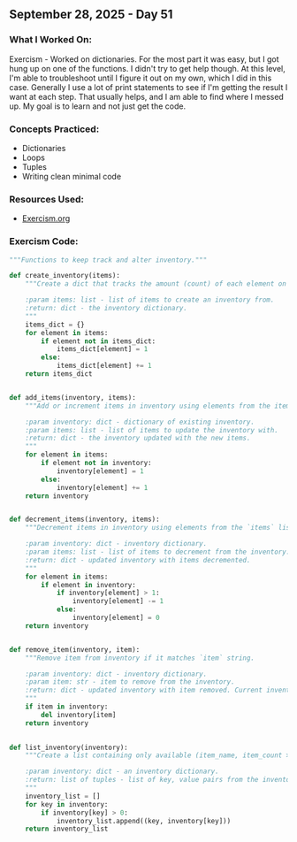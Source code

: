 ## September 28, 2025 - Day 51

### What I Worked On:  
Exercism - Worked on dictionaries. For the most part it was easy, but I got hung up on one of the functions. I didn't try to get help though. At this level, I'm able to troubleshoot until I figure it out on my own, which I did in this case. Generally I use a lot of print statements to see if I'm getting the result I want at each step. That usually helps, and I am able to find where I messed up. My goal is to learn and not just get the code. 

### Concepts Practiced:  
- Dictionaries
- Loops
- Tuples
- Writing clean minimal code
         
### Resources Used:  
- [Exercism.org](https://exercism.org/tracks/python/exercises)

    
### Exercism Code: 
```python
"""Functions to keep track and alter inventory."""

def create_inventory(items):
    """Create a dict that tracks the amount (count) of each element on the `items` list.

    :param items: list - list of items to create an inventory from.
    :return: dict - the inventory dictionary.
    """
    items_dict = {}
    for element in items:
        if element not in items_dict:
            items_dict[element] = 1
        else: 
            items_dict[element] += 1
    return items_dict


def add_items(inventory, items):
    """Add or increment items in inventory using elements from the items `list`.

    :param inventory: dict - dictionary of existing inventory.
    :param items: list - list of items to update the inventory with.
    :return: dict - the inventory updated with the new items.
    """
    for element in items:
        if element not in inventory:
            inventory[element] = 1
        else: 
            inventory[element] += 1
    return inventory


def decrement_items(inventory, items):
    """Decrement items in inventory using elements from the `items` list.

    :param inventory: dict - inventory dictionary.
    :param items: list - list of items to decrement from the inventory.
    :return: dict - updated inventory with items decremented.
    """
    for element in items:
        if element in inventory:
            if inventory[element] > 1:
                inventory[element] -= 1
            else:
                inventory[element] = 0
    return inventory


def remove_item(inventory, item):
    """Remove item from inventory if it matches `item` string.

    :param inventory: dict - inventory dictionary.
    :param item: str - item to remove from the inventory.
    :return: dict - updated inventory with item removed. Current inventory if item does not match.
    """
    if item in inventory:
        del inventory[item]
    return inventory 
    

def list_inventory(inventory):
    """Create a list containing only available (item_name, item_count > 0) pairs in inventory.

    :param inventory: dict - an inventory dictionary.
    :return: list of tuples - list of key, value pairs from the inventory dictionary.
    """
    inventory_list = []
    for key in inventory:
        if inventory[key] > 0:
            inventory_list.append((key, inventory[key]))
    return inventory_list
       
```
